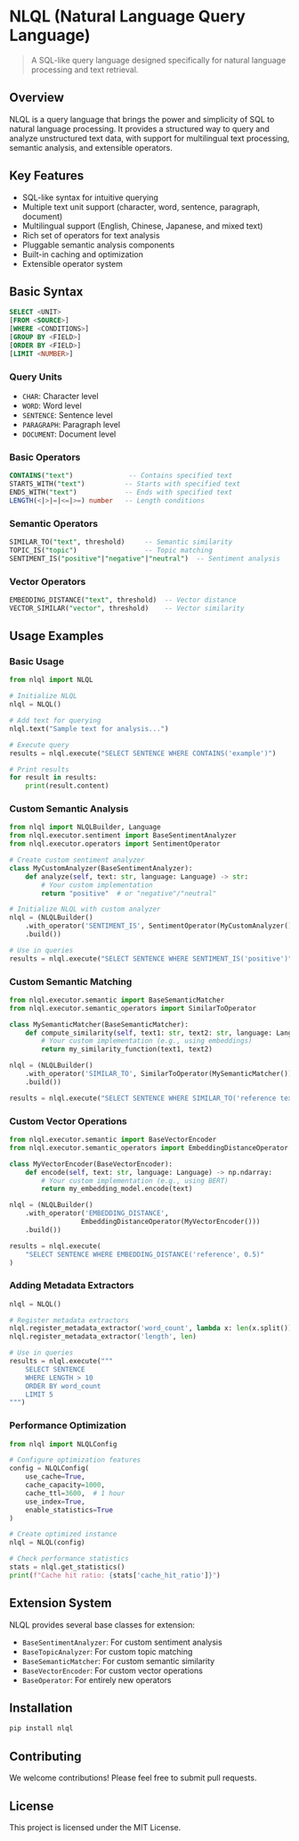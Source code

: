 # NLQL (Natural Language Query Language)

> A SQL-like query language designed specifically for natural language processing and text retrieval.

## Overview

NLQL is a query language that brings the power and simplicity of SQL to natural language processing. It provides a structured way to query and analyze unstructured text data, with support for multilingual text processing, semantic analysis, and extensible operators.

## Key Features

- SQL-like syntax for intuitive querying
- Multiple text unit support (character, word, sentence, paragraph, document)
- Multilingual support (English, Chinese, Japanese, and mixed text)
- Rich set of operators for text analysis
- Pluggable semantic analysis components
- Built-in caching and optimization
- Extensible operator system

## Basic Syntax

```sql
SELECT <UNIT> 
[FROM <SOURCE>]
[WHERE <CONDITIONS>]
[GROUP BY <FIELD>]
[ORDER BY <FIELD>]
[LIMIT <NUMBER>]
```

### Query Units
- `CHAR`: Character level
- `WORD`: Word level
- `SENTENCE`: Sentence level
- `PARAGRAPH`: Paragraph level
- `DOCUMENT`: Document level

### Basic Operators
```sql
CONTAINS("text")              -- Contains specified text
STARTS_WITH("text")          -- Starts with specified text
ENDS_WITH("text")            -- Ends with specified text
LENGTH(<|>|=|<=|>=) number   -- Length conditions
```

### Semantic Operators
```sql
SIMILAR_TO("text", threshold)     -- Semantic similarity
TOPIC_IS("topic")                 -- Topic matching
SENTIMENT_IS("positive"|"negative"|"neutral")  -- Sentiment analysis
```

### Vector Operators
```sql
EMBEDDING_DISTANCE("text", threshold)  -- Vector distance
VECTOR_SIMILAR("vector", threshold)    -- Vector similarity
```

## Usage Examples

### Basic Usage
```python
from nlql import NLQL

# Initialize NLQL
nlql = NLQL()

# Add text for querying
nlql.text("Sample text for analysis...")

# Execute query
results = nlql.execute("SELECT SENTENCE WHERE CONTAINS('example')")

# Print results
for result in results:
    print(result.content)
```

### Custom Semantic Analysis
```python
from nlql import NLQLBuilder, Language
from nlql.executor.sentiment import BaseSentimentAnalyzer
from nlql.executor.operators import SentimentOperator

# Create custom sentiment analyzer
class MyCustomAnalyzer(BaseSentimentAnalyzer):
    def analyze(self, text: str, language: Language) -> str:
        # Your custom implementation
        return "positive"  # or "negative"/"neutral"

# Initialize NLQL with custom analyzer
nlql = (NLQLBuilder()
    .with_operator('SENTIMENT_IS', SentimentOperator(MyCustomAnalyzer()))
    .build())

# Use in queries
results = nlql.execute("SELECT SENTENCE WHERE SENTIMENT_IS('positive')")
```

### Custom Semantic Matching
```python
from nlql.executor.semantic import BaseSemanticMatcher
from nlql.executor.semantic_operators import SimilarToOperator

class MySemanticMatcher(BaseSemanticMatcher):
    def compute_similarity(self, text1: str, text2: str, language: Language) -> float:
        # Your custom implementation (e.g., using embeddings)
        return my_similarity_function(text1, text2)

nlql = (NLQLBuilder()
    .with_operator('SIMILAR_TO', SimilarToOperator(MySemanticMatcher()))
    .build())

results = nlql.execute("SELECT SENTENCE WHERE SIMILAR_TO('reference text', 0.8)")
```

### Custom Vector Operations
```python
from nlql.executor.semantic import BaseVectorEncoder
from nlql.executor.semantic_operators import EmbeddingDistanceOperator

class MyVectorEncoder(BaseVectorEncoder):
    def encode(self, text: str, language: Language) -> np.ndarray:
        # Your custom implementation (e.g., using BERT)
        return my_embedding_model.encode(text)

nlql = (NLQLBuilder()
    .with_operator('EMBEDDING_DISTANCE', 
                  EmbeddingDistanceOperator(MyVectorEncoder()))
    .build())

results = nlql.execute(
    "SELECT SENTENCE WHERE EMBEDDING_DISTANCE('reference', 0.5)"
)
```

### Adding Metadata Extractors
```python
nlql = NLQL()

# Register metadata extractors
nlql.register_metadata_extractor('word_count', lambda x: len(x.split()))
nlql.register_metadata_extractor('length', len)

# Use in queries
results = nlql.execute("""
    SELECT SENTENCE 
    WHERE LENGTH > 10 
    ORDER BY word_count 
    LIMIT 5
""")
```

### Performance Optimization
```python
from nlql import NLQLConfig

# Configure optimization features
config = NLQLConfig(
    use_cache=True,
    cache_capacity=1000,
    cache_ttl=3600,  # 1 hour
    use_index=True,
    enable_statistics=True
)

# Create optimized instance
nlql = NLQL(config)

# Check performance statistics
stats = nlql.get_statistics()
print(f"Cache hit ratio: {stats['cache_hit_ratio']}")
```

## Extension System

NLQL provides several base classes for extension:

- `BaseSentimentAnalyzer`: For custom sentiment analysis
- `BaseTopicAnalyzer`: For custom topic matching
- `BaseSemanticMatcher`: For custom semantic similarity
- `BaseVectorEncoder`: For custom vector operations
- `BaseOperator`: For entirely new operators

## Installation

```bash
pip install nlql
```

## Contributing

We welcome contributions! Please feel free to submit pull requests.

## License

This project is licensed under the MIT License.